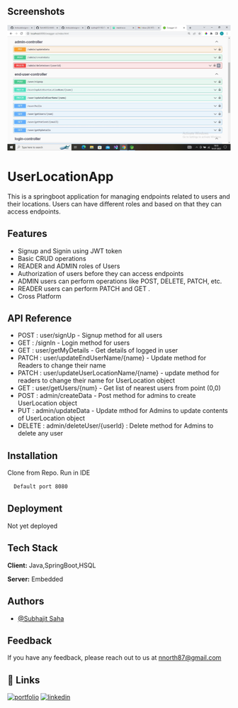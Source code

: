 
## Screenshots

![App Screenshot](https://raw.githubusercontent.com/subhajit51193/AmbulaAssignment/main/SwaggerImage.jpg)


# UserLocationApp

This is a springboot application for managing endpoints related to users and their locations. Users can have different roles and based on that they can access endpoints.


## Features

- Signup and Signin using JWT token
- Basic CRUD operations
- READER and ADMIN roles of Users
- Authorization of users before they can access endpoints
- ADMIN users can perform  operations like POST, DELETE, PATCH, etc.
- READER users can perform PATCH and GET .
- Cross Platform


## API Reference

 - POST : user/signUp  - Signup method for all users
 - GET : /signIn  - Login method for users
 - GET : user/getMyDetails  - Get details of logged in user
 - PATCH : user/updateEndUserName/{name}  - Update method for Readers to change their name 
 - PATCH : user/updateUserLocationName/{name}  - update method for readers to change their name for UserLocation object
 - GET : user/getUsers/{num}  - Get list of nearest users from point (0,0)
 - POST : admin/createData  - Post method for admins to create UserLocation object
 - PUT : admin/updateData  - Update mthod for Admins to update contents of UserLocation object
 - DELETE : admin/deleteUser/{userId} : Delete method for Admins to delete any user
## Installation

Clone from Repo. Run in IDE 

```bash
  Default port 8080
```
    
## Deployment

Not yet deployed




## Tech Stack

**Client:** Java,SpringBoot,HSQL

**Server:** Embedded

## Authors

- [@Subhajit Saha](https://github.com/subhajit51193)


## Feedback

If you have any feedback, please reach out to us at nnorth87@gmail.com


## 🔗 Links
[![portfolio](https://img.shields.io/badge/my_portfolio-000?style=for-the-badge&logo=ko-fi&logoColor=white)](https://subhajit51193.github.io/)
[![linkedin](https://img.shields.io/badge/linkedin-0A66C2?style=for-the-badge&logo=linkedin&logoColor=white)](https://www.linkedin.com/in/subhajit-saha-103110185/)
